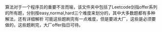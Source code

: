 算法对于一个程序员的重要不言而喻，该文件夹中包括了Leetcode剑指offer系列的所有题，分别按easy,normal,hard三个难度来划分的，其中大多数题都有多种解法，还有详细解析
可能这些题刷完有一点难度，但是要进大厂，这些是必须要做的，这些题刷完，大厂offer指日可待。
